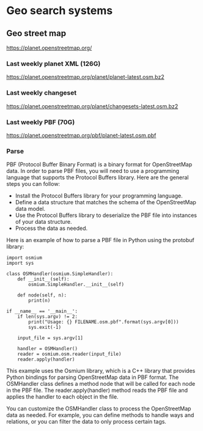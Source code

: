 # Geo search systems

## Geo street map

https://planet.openstreetmap.org/

### Last weekly planet XML (126G)

https://planet.openstreetmap.org/planet/planet-latest.osm.bz2

### Last weekly changeset  

https://planet.openstreetmap.org/planet/changesets-latest.osm.bz2

### Last weekly PBF (70G)

https://planet.openstreetmap.org/pbf/planet-latest.osm.pbf

### Parse

PBF (Protocol Buffer Binary Format) is a binary format for OpenStreetMap data. 
In order to parse PBF files, you will need to use a programming language that supports the Protocol Buffers 
library. Here are the general steps you can follow:

* Install the Protocol Buffers library for your programming language.
* Define a data structure that matches the schema of the OpenStreetMap data model.
* Use the Protocol Buffers library to deserialize the PBF file into instances of your data structure.
* Process the data as needed.

Here is an example of how to parse a PBF file in Python using the protobuf library:

```
import osmium
import sys

class OSMHandler(osmium.SimpleHandler):
    def __init__(self):
        osmium.SimpleHandler.__init__(self)

    def node(self, n):
        print(n)

if __name__ == '__main__':
    if len(sys.argv) != 2:
        print("Usage: {} FILENAME.osm.pbf".format(sys.argv[0]))
        sys.exit(-1)

    input_file = sys.argv[1]

    handler = OSMHandler()
    reader = osmium.osm.reader(input_file)
    reader.apply(handler)

```

This example uses the Osmium library, which is a C++ library that provides Python bindings for parsing 
OpenStreetMap data in PBF format. The OSMHandler class defines a method node that will be called for each 
node in the PBF file. The reader.apply(handler) method reads the PBF file and applies the handler to each object in the file.

You can customize the OSMHandler class to process the OpenStreetMap data as needed. For example, you can 
define methods to handle ways and relations, or you can filter the data to only process certain tags.
